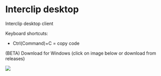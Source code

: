 # Interclip desktop
Interclip desktop client

Keyboard shortcuts:

 * Ctrl(Command)+C = copy code

(BETA) Download for Windows (click on image below or download from releases)


[ ![](https://s.put.re/DhhSaW8e.png)](https://github.com/aperta-principium/Interclip-desktop/releases/download/v0.0.5/Interclip-install.exe)
